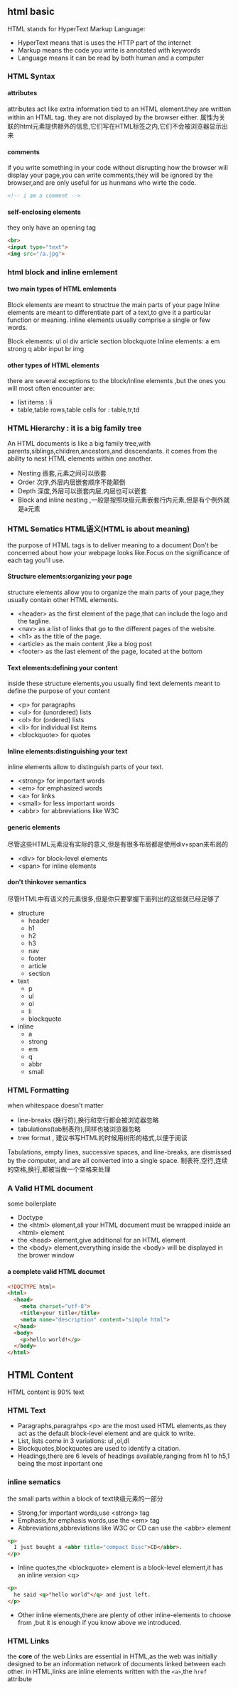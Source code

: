 ## html basic

HTML stands for HyperText Markup Language:
* HyperText means that is uses the HTTP part of the internet
* Markup means the code you write is annotated with keywords
* Language means it can be read by both human and a computer

### HTML Syntax
#### attributes
attributes act like extra information tied to an HTML element.they are written within an HTML tag.
they are not displayed by the browser either.
属性为关联的html元素提供额外的信息,它们写在HTML标签之内,它们不会被浏览器显示出来

#### comments
if you write something in your code without disrupting how the browser will display your page,you can
write comments,they will be ignored by the browser,and are only useful for us hunmans who wirte the code.
```html
<!-- i am a comment -->
```
#### self-enclosing elements
they only have an opening tag
```html
<br>
<input type="text">
<img src="/a.jpg">
```

### html block and inline emlement
#### two main types of HTML emlements
Block elements are meant to structrue the main parts of your page
Inline elements are meant to differentiate part of a text,to give it a particular function or meaning.
inline elements usually comprise a single or few words.

Block elements: ul ol div article section blockquote
Inline elements: a em strong q abbr input br img

#### other types of HTML elements
there are several exceptions to the block/inline elements ,but the ones you will most often encounter are:
- list items : li
- table,table rows,table cells for : table,tr,td

### HTML Hierarchy : it is a big family tree
An HTML documents is like a big family tree,with parents,siblings,children,ancestors,and descendants.
it comes from the ability to nest HTML elements within one another.
- Nesting 嵌套,元素之间可以嵌套
- Order 次序,外层内层嵌套顺序不能颠倒
- Depth 深度,外层可以嵌套内层,内层也可以嵌套
- Block and inline nesting ,一般是按照块级元素嵌套行内元素,但是有个例外就是a元素

### HTML Sematics HTML语义(HTML is about meaning)
the purpose of HTML tags is to deliver meaning to a document
Don't be concerned about how your webpage looks like.Focus on the significance of each tag you'll use.

#### Structure elements:organizing your page
structure elements allow you to organize the main parts of your page,they usually contain other HTML elements.
- \<header\> as the first element of the page,that can include the logo and the tagline.
- \<nav\> as a list of links that go to the different pages of the website.
- \<h1\> as the title of the page.
- \<article\> as the main content ,like a blog post
- \<footer\> as the last element of the page, located at the bottom

#### Text elements:defining your content
inside these structure elements,you usually find text delements meant to define the purpose of your content
- \<p\> for paragraphs
- \<ul\> for (unordered) lists
- \<ol\> for (ordered) lists
- \<li\> for individual list items
- \<blockquote\> for quotes

#### Inline elements:distinguishing your text
inline elements allow to distinguish parts of your text.
- \<strong\> for important words
- \<em\> for emphasized words
- \<a\> for links
- \<small\> for less important words
- \<abbr\> for abbreviations like W3C

#### generic elements
尽管这些HTML元素没有实际的意义,但是有很多布局都是使用div+span来布局的
- \<div\> for block-level elements
- \<span\> for inline elements

#### don't thinkover semantics
尽管HTML中有语义的元素很多,但是你只要掌握下面列出的这些就已经足够了
- structure
  - header
  - h1
  - h2
  - h3
  - nav
  - footer
  - article
  - section
- text
  - p
  - ul
  - ol 
  - li
  - blockquote
- inline 
  - a
  - strong
  - em 
  - q
  - abbr
  - small

### HTML Formatting
when whitespace doesn't matter
- line-breaks (换行符),换行和空行都会被浏览器忽略
- tabulations(tab制表符),同样也被浏览器忽略
- tree format , 建议书写HTML的时候用树形的格式,以便于阅读

Tabulations, empty lines, successive spaces, and line-breaks, are dismissed by the computer, and are all converted into a single space.
制表符,空行,连续的空格,换行,都被当做一个空格来处理

### A Valid HTML document
some boilerplate
- Doctype
- the \<html\> element,all your HTML document must be wrapped inside an \<html\> element
- the \<head\> element,give additional for an HTML element
- the \<body\> element,everything inside the \<body\> will be displayed in the brower window
#### a complete valid HTML documet
```html
<!DOCTYPE html>
<html>
  <head>
    <meta charset="utf-8">
    <title>your title</title>
    <meta name="description" content="simple html">
  </head>
  <body>
    <p>hello world!</p>
  </body>
</html>
```

## HTML Content
HTML content is 90% text

### HTML Text
- Paragraphs,paragrahps \<p\> are the most used HTML elements,as they act as the default block-level element and are quick to write.
- List, lists come in 3 variations: ul ,ol,dl
- Blockquotes,blockquotes are used to identify a citation.
- Headings,there are 6 levels of headings available,ranging from h1 to h5,1 being the most inportant one

### inline sematics
the small parts within a block of text块级元素的一部分
- Strong,for important words,use \<strong\> tag
- Emphasis,for emphasis words,use the \<em\> tag
- Abbreviations,abbreviations like W3C or CD can use the \<abbr\> element
```html
<p>
  I just bought a <abbr title="compact Disc">CD</abbr>.
</p>
```
- Inline quotes,the \<blockquote\> element is a block-level element,it has an inline version \<q\>
```html
<p>
  he said <q>"hello world"</q> and just left.
</p>
```
- Other inline elements,there are plenty of other inline-elements to choose from ,but it is enough if you know above we introduced. 

### HTML Links
the **core** of  the web
Links are essential in HTML,as the web was initially designed to be an information network of documents linked between each other.
in HTML,links are inline elements written with the `<a>`,the `href` attribute 
